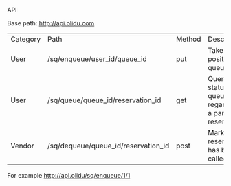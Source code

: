 API

Base path: http://api.olidu.com 


<table>
<tr> <td> Category</td><td>Path</td><td>Method</td><td>Description</td></tr>
<tr><td>User</td> <td>/sq/enqueue/user_id/queue_id</td><td> put </td><td>Take a position in queue</td> </tr>
<tr><td>User</td> <td>/sq/queue/queue_id/reservation_id </td><td> get </td><td>Query the status of a queue regarding to a particular reservation</td> </tr>
<tr><td>Vendor</td> <td>/sq/dequeue/queue_id/reservation_id </td><td> post </td><td>Mark the reservation has been called/served</td> </tr>


</table>

For example http://api.olidu/sq/enqueue/1/1  
